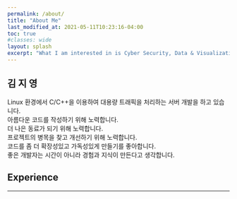 ```yaml
---
permalink: /about/
title: "About Me"
last_modified_at: 2021-05-11T10:23:16-04:00
toc: true
#classes: wide
layout: splash
excerpt: "What I am interested in is Cyber Security, Data & Visualization, and English. Actually, I'm not an expert in any kind of field. To tell the truth, this blog pages has been just made for me who forget easily what I had found out. If someone can get some useful information from here, it would be glad to me. Please have a wonderful day and take care."
---
```

## 김 지 영
Linux 환경에서 C/C++을 이용하여 대용량 트래픽을 처리하는 서버 개발을 하고 있습니다.<br>
아름다운 코드를 작성하기 위해 노력합니다.<br>
더 나은 동료가 되기 위해 노력합니다.<br>
프로젝트의 병목을 찾고 개선하기 위해 노력합니다.<br>
코드를 좀 더 확장성있고 가독성있게 만들기를 좋아합니다.<br>
좋은 개발자는 시간이 아니라 경험과 지식이 만든다고 생각합니다.<br>



## Experience
---

